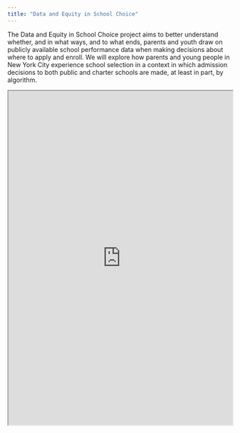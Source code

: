 ```yaml
---
title: "Data and Equity in School Choice"
---
```


The Data and Equity in School Choice project aims to better understand whether, and in what ways, and to what ends, parents and youth draw on publicly available school performance data when making decisions about where to apply and enroll. We will explore how parents and young people in New York City experience school selection in a context in which admission decisions to both public and charter schools are made, at least in part, by algorithm.

<iframe height="750" width="100%" src="https://ewelton.github.io/ktest/wiki.html#Data%20and%20Equity%20in%20School%20Choice"></iframe>
